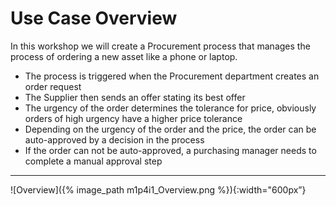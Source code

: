 # Use Case Overview

In this workshop we will create a Procurement process that manages the process of ordering a new asset like a phone or laptop.
- The process is triggered when the Procurement department creates an order request
- The Supplier then sends an offer stating its best offer
- The urgency of the order determines the tolerance for price, obviously orders of high urgency have a higher price tolerance
- Depending on the urgency of the order and the price, the order can be auto-approved by a decision in the process
- If the order can not be auto-approved, a purchasing manager needs to complete a manual approval step

---

![Overview]({% image_path m1p4i1_Overview.png %}){:width="600px”}

